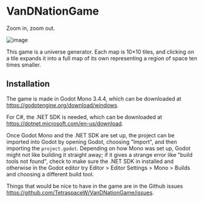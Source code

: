 # VanDNationGame
Zoom in, zoom out.

![image](https://user-images.githubusercontent.com/2828594/197349263-f78a4c8f-e6d8-4953-90fa-ee6a4c741a2d.png)

This game is a universe generator. Each map is 10×10 tiles, and clicking on a tile expands it into a full map of its own representing a region of space ten times smaller.

## Installation

The game is made in Godot Mono 3.4.4, which can be downloaded at https://godotengine.org/download/windows.

For C#, the .NET SDK is needed, which can be downloaded at https://dotnet.microsoft.com/en-us/download. 

Once Godot Mono and the .NET SDK are set up, the project can be imported into Godot by opening Godot, choosing "Import", and then importing the `project.godot`. Depending on how Mono was set up, Godot might not like building it straight away; if it gives a strange error like "build tools not found", check to make sure the .NET SDK in installed and otherwise in the Godot editor try Editor > Editor Settings > Mono > Builds and choosing a different build tool.

Things that would be nice to have in the game are in the Github issues https://github.com/TetraspaceW/VanDNationGame/issues.
